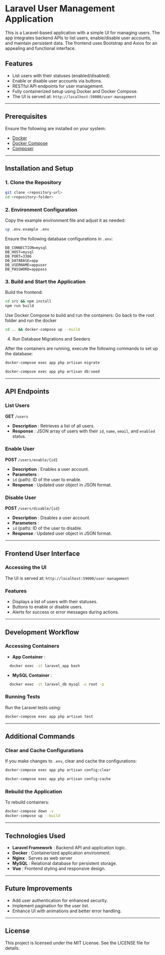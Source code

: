 # Laravel User Management Application

This is a Laravel-based application with a simple UI for managing users. The app integrates backend APIs to list users, enable/disable user accounts, and maintain persistent data. The frontend uses Bootstrap and Axios for an appealing and functional interface.

## Features

* List users with their statuses (enabled/disabled).
* Enable or disable user accounts via buttons.
* RESTful API endpoints for user management.
* Fully containerized setup using Docker and Docker Compose.
* The UI is served at: `http://localhost:59000/user-management`

---

## Prerequisites

Ensure the following are installed on your system:

* [Docker](https://www.docker.com/)
* [Docker Compose](https://docs.docker.com/compose/)
* [Composer](https://getcomposer.org/)

---

## Installation and Setup

### 1. Clone the Repository

```bash
git clone <repository-url>
cd <repository-folder>
```

### 2. Environment Configuration

Copy the example environment file and adjust it as needed:

```bash
cp .env.example .env
```

Ensure the following database configurations in `.env`:

```env
DB_CONNECTION=mysql
DB_HOST=mysql
DB_PORT=3306
DB_DATABASE=app
DB_USERNAME=appuser
DB_PASSWORD=apppass
```

### 3. Build and Start the Application

Build the frontend:

```bash
cd src && npm install
npm run build
```

Use Docker Compose to build and run the containers: Go back to the root folder and run the docker

```bash
cd .. && docker-compose up --build
```

4. Run Database Migrations and Seeders

After the containers are running, execute the following commands to set up the database:

```bash
docker-compose exec app php artisan migrate

docker-compose exec app php artisan db:seed
```

---

## API Endpoints

### List Users

**GET** `/users`

* **Description** : Retrieves a list of all users.
* **Response** : JSON array of users with their `id`, `name`, `email`, and `enabled` status.

### Enable User

**POST** `/users/enable/{id}`

* **Description** : Enables a user account.
* **Parameters** :
* `id` (path): ID of the user to enable.
* **Response** : Updated user object in JSON format.

### Disable User

**POST** `/users/disable/{id}`

* **Description** : Disables a user account.
* **Parameters** :
* `id` (path): ID of the user to disable.
* **Response** : Updated user object in JSON format.

---

## Frontend User Interface

### Accessing the UI

The UI is served at: `http://localhost:59000/user-management`

### Features

* Displays a list of users with their statuses.
* Buttons to enable or disable users.
* Alerts for success or error messages during actions.

---

## Development Workflow

### Accessing Containers

* **App Container** :

```bash
  docker exec -it laravel_app bash
```

* **MySQL Container** :

```bash
  docker exec -it laravel_db mysql -u root -p
```

### Running Tests

Run the Laravel tests using:

```bash
docker-compose exec app php artisan test
```

---

## Additional Commands

### Clear and Cache Configurations

If you make changes to `.env`, clear and cache the configurations:

```bash
docker-compose exec app php artisan config:clear

docker-compose exec app php artisan config:cache
```

### Rebuild the Application

To rebuild containers:

```bash
docker-compose down -v
docker-compose up --build
```

---

## Technologies Used

* **Laravel Framework** : Backend API and application logic.
* **Docker** : Containerized application environment.
* **Nginx** : Serves as web server
* **MySQL** : Relational database for persistent storage.
* **Vue** : Frontend styling and responsive design.

---

## Future Improvements

* Add user authentication for enhanced security.
* Implement pagination for the user list.
* Enhance UI with animations and better error handling.

---

## License

This project is licensed under the MIT License. See the LICENSE file for details.

